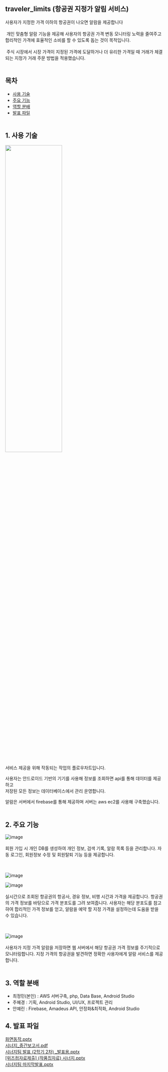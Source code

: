## traveler_limits (항공권 지정가 알림 서비스)
사용자가 지정한 가격 이하의 항공권이 나오면 알람을 제공합니다<br><br>
&nbsp;개인 맞춤형 알람 기능을 제공해 사용자의 항공권 가격 변동 모니터링 노력을 줄여주고 
합리적인 가격에 효율적인 소비를 할 수 있도록 돕는 것이 목적입니다.<br><br>
&nbsp;주식 시장에서 시장 가격이 지정된 가격에 도달하거나 더 유리한 가격일 때 거래가 체결되는 지정가 거래 주문 방법을 적용했습니다. <br><br>

## 목차
* [사용 기술](#1-사용-기술)
* [주요 기능](#2-주요-기능)
* [역할 분배](#3-역할-분배)
* [발표 파일](#4-발표-파일)<br><br>



## 1. 사용 기술
<img src="https://user-images.githubusercontent.com/52027965/119838674-90042380-bf3e-11eb-9af5-c25d7843b5e1.png" width="60%" height="50%"><br><br>
서비스 제공을 위해 작동되는 작업의 플로우차트입니다.   

사용자는 안드로이드 기반의 기기를 사용해 정보를 조회하면 api를 통해 데이터를 제공하고   
저장된 모든 정보는 데이터베이스에서 관리 운영합니다.   

알람은 서버에서 firebase를 통해 제공하며 서버는 aws ec2를 사용해 구축했습니다.  <br><br>


## 2. 주요 기능
![image](https://user-images.githubusercontent.com/52027965/119842714-e2930f00-bf41-11eb-83f9-662cf7f55210.png)<br><br>
회원 가입 시 개인 DB를 생성하여 개인 정보, 검색 기록, 알람 목록 등을 관리합니다. 
자동 로그인, 회원정보 수정 및 회원탈퇴 기능 등을 제공합니다. <br><br><br>

![image](https://user-images.githubusercontent.com/52027965/119843000-1bcb7f00-bf42-11eb-9bfb-c745ffcccf13.png)<br>

![image](https://user-images.githubusercontent.com/52027965/119843117-33a30300-bf42-11eb-9c0c-f79bd9f30c51.png)<br><br>
실시간으로 조회된 항공권의 항공사, 경유 정보, 비행 시간과 가격을 제공합니다.
항공권의 가격 정보를 바탕으로 가격 분포도를 그려 보여줍니다. 
사용자는 해당 분포도를 참고햐여 합리적인 가격 정보를 얻고, 알람을 예약 할 지정 가격을 설정하는데 도움을 받을 수 있습니다.<br><br><br>

![image](https://user-images.githubusercontent.com/52027965/119843336-6b11af80-bf42-11eb-9aaf-3886347c3d55.png)<br><br>
사용자가 지정 가격 알람을 저장하면 웹 서버에서 해당 항공권 가격 정보를 주기적으로 모니터링합니다. 
지정 가격의 항공권을 발견하면 정확한 사용자에게 알람 서비스를 제공합니다.<br><br>

## 3. 역할 분배
* 최정민(본인) : AWS 서버구축, php, Data Base, Android Studio
* 주혜경 : 기획, Android Studio, UI/UX, 프로젝트 관리
* 안예린 : Firebase, Amadeus API, 안정화&최적화, Android Studio


## 4. 발표 파일
[화면동작.pptx](https://github.com/JMine97/traveler_limits/files/6560470/default.pptx) <br>
[시너지_중간보고서.pdf](https://github.com/JMine97/traveler_limits/files/6560473/_.pdf) <br>
[시너지팀 발표 (2학기 2차) _발표용.pptx](https://github.com/JMine97/traveler_limits/files/6560474/2.2._.pptx) <br>
[[위즈컴자료제출] (작품집자료) 시너지.pptx](https://github.com/JMine97/traveler_limits/files/6560478/default.pptx) <br>
[시너지팀 마지막발표.pptx](https://github.com/JMine97/traveler_limits/files/6560482/default.pptx) <br>
